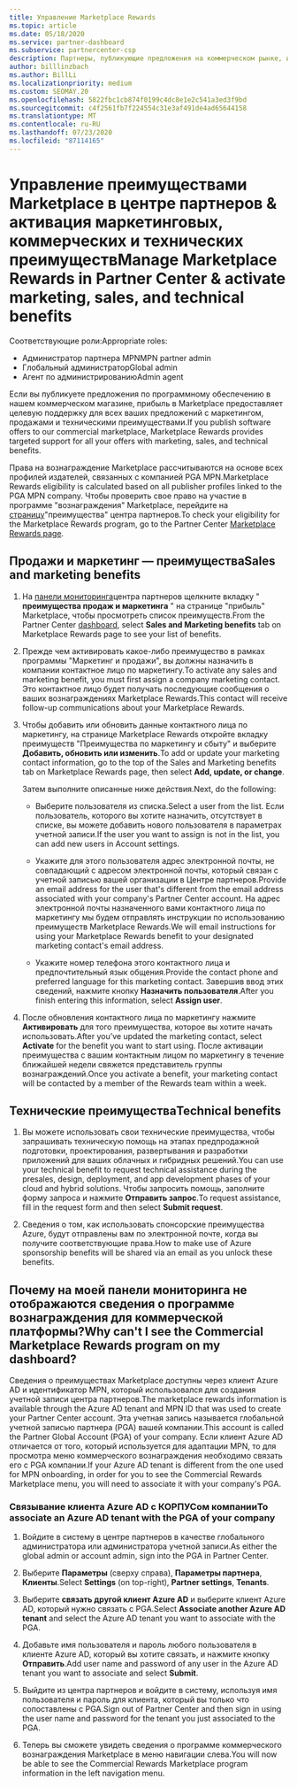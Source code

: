 ```yaml
---
title: Управление Marketplace Rewards
ms.topic: article
ms.date: 05/18/2020
ms.service: partner-dashboard
ms.subservice: partnercenter-csp
description: Партнеры, публикующие предложения на коммерческом рынке, имеют право на поддержку маркетинговых услуг.
author: billlinzbach
ms.author: BillLi
ms.localizationpriority: medium
ms.custom: SEOMAY.20
ms.openlocfilehash: 5822fbc1cb874f0199c4dc8e1e2c541a3ed3f9bd
ms.sourcegitcommit: c4f2561fb7f224554c31e3af491de4ad65644158
ms.translationtype: MT
ms.contentlocale: ru-RU
ms.lasthandoff: 07/23/2020
ms.locfileid: "87114165"
---
```

# <a name="manage-marketplace-rewards-in-partner-center--activate-marketing-sales-and-technical-benefits"></a><span data-ttu-id="75383-103">Управление преимуществами Marketplace в центре партнеров & активация маркетинговых, коммерческих и технических преимуществ</span><span class="sxs-lookup"><span data-stu-id="75383-103">Manage Marketplace Rewards in Partner Center & activate marketing, sales, and technical benefits</span></span>

<span data-ttu-id="75383-104">Соответствующие роли:</span><span class="sxs-lookup"><span data-stu-id="75383-104">Appropriate roles:</span></span>

- <span data-ttu-id="75383-105">Администратор партнера MPN</span><span class="sxs-lookup"><span data-stu-id="75383-105">MPN partner admin</span></span>
- <span data-ttu-id="75383-106">Глобальный администратор</span><span class="sxs-lookup"><span data-stu-id="75383-106">Global admin</span></span>
- <span data-ttu-id="75383-107">Агент по администрированию</span><span class="sxs-lookup"><span data-stu-id="75383-107">Admin agent</span></span>

<span data-ttu-id="75383-108">Если вы публикуете предложения по программному обеспечению в нашем коммерческом магазине, прибыль в Marketplace предоставляет целевую поддержку для всех ваших предложений с маркетингом, продажами и техническими преимуществами.</span><span class="sxs-lookup"><span data-stu-id="75383-108">If you  publish software offers to our commercial marketplace, Marketplace Rewards provides targeted support for all your offers with marketing, sales, and technical benefits.</span></span>

<span data-ttu-id="75383-109">Права на вознаграждение Marketplace рассчитываются на основе всех профилей издателей, связанных с компанией PGA MPN.</span><span class="sxs-lookup"><span data-stu-id="75383-109">Marketplace Rewards eligibility is calculated based on all publisher profiles linked to the PGA MPN company.</span></span> <span data-ttu-id="75383-110">Чтобы проверить свое право на участие в программе "вознаграждения" Marketplace, перейдите на [страницу](https://partner.microsoft.com/dashboard/mpn/program/commercialmarketplace)"преимущества" центра партнеров.</span><span class="sxs-lookup"><span data-stu-id="75383-110">To check your eligibility for the Marketplace Rewards program, go to the Partner Center [Marketplace Rewards page](https://partner.microsoft.com/dashboard/mpn/program/commercialmarketplace).</span></span>

## <a name="sales-and-marketing-benefits"></a><span data-ttu-id="75383-111">Продажи и маркетинг — преимущества</span><span class="sxs-lookup"><span data-stu-id="75383-111">Sales and marketing benefits</span></span>

1. <span data-ttu-id="75383-112">На [панели мониторинга](https://partner.microsoft.com/dashboard)центра партнеров щелкните вкладку " **преимущества продаж и маркетинга** " на странице "прибыль" Marketplace, чтобы просмотреть список преимуществ.</span><span class="sxs-lookup"><span data-stu-id="75383-112">From the Partner Center [dashboard](https://partner.microsoft.com/dashboard), select **Sales and Marketing benefits** tab on Marketplace Rewards page to see your list of benefits.</span></span> 

2. <span data-ttu-id="75383-113">Прежде чем активировать какое-либо преимущество в рамках программы "Маркетинг и продажи", вы должны назначить в компании контактное лицо по маркетингу.</span><span class="sxs-lookup"><span data-stu-id="75383-113">To activate any sales and marketing benefit, you must first assign a company marketing contact.</span></span> <span data-ttu-id="75383-114">Это контактное лицо будет получать последующие сообщения о ваших вознаграждениях Marketplace Rewards.</span><span class="sxs-lookup"><span data-stu-id="75383-114">This contact will receive follow-up communications about your Marketplace Rewards.</span></span>

3. <span data-ttu-id="75383-115">Чтобы добавить или обновить данные контактного лица по маркетингу, на странице Marketplace Rewards откройте вкладку преимуществ "Преимущества по маркетингу и сбыту" и выберите **Добавить, обновить или изменить**.</span><span class="sxs-lookup"><span data-stu-id="75383-115">To add or update your marketing contact information, go to the top of the Sales and Marketing benefits tab on Marketplace Rewards page, then select **Add, update, or change**.</span></span> 

   <span data-ttu-id="75383-116">Затем выполните описанные ниже действия.</span><span class="sxs-lookup"><span data-stu-id="75383-116">Next, do the following:</span></span>

   - <span data-ttu-id="75383-117">Выберите пользователя из списка.</span><span class="sxs-lookup"><span data-stu-id="75383-117">Select a user from the list.</span></span> <span data-ttu-id="75383-118">Если пользователь, которого вы хотите назначить, отсутствует в списке, вы можете добавить нового пользователя в параметрах учетной записи.</span><span class="sxs-lookup"><span data-stu-id="75383-118">If the user you want to assign is not in the list, you can add new users in Account settings.</span></span>

   - <span data-ttu-id="75383-119">Укажите для этого пользователя адрес электронной почты, не совпадающий с адресом электронной почты, который связан с учетной записью вашей организации в Центре партнеров.</span><span class="sxs-lookup"><span data-stu-id="75383-119">Provide an email address for the user that's different from the email address associated with your company's Partner Center account.</span></span> <span data-ttu-id="75383-120">На адрес электронной почты назначенного вами контактного лица по маркетингу мы будем отправлять инструкции по использованию преимуществ Marketplace Rewards.</span><span class="sxs-lookup"><span data-stu-id="75383-120">We will email instructions for using your Marketplace Rewards benefit to your designated marketing contact's email address.</span></span>

   - <span data-ttu-id="75383-121">Укажите номер телефона этого контактного лица и предпочтительный язык общения.</span><span class="sxs-lookup"><span data-stu-id="75383-121">Provide the contact phone and preferred language for this marketing contact.</span></span> <span data-ttu-id="75383-122">Завершив ввод этих сведений, нажмите кнопку **Назначить пользователя**.</span><span class="sxs-lookup"><span data-stu-id="75383-122">After you finish entering this information, select **Assign user**.</span></span>

4. <span data-ttu-id="75383-123">После обновления контактного лица по маркетингу нажмите **Активировать** для того преимущества, которое вы хотите начать использовать.</span><span class="sxs-lookup"><span data-stu-id="75383-123">After you’ve updated the marketing contact, select **Activate** for the benefit you want to start using.</span></span> <span data-ttu-id="75383-124">После активации преимущества с вашим контактным лицом по маркетингу в течение ближайшей недели свяжется представитель группы вознаграждений.</span><span class="sxs-lookup"><span data-stu-id="75383-124">Once you activate a benefit, your marketing contact will be contacted by a member of the Rewards team within a week.</span></span>

## <a name="technical-benefits"></a><span data-ttu-id="75383-125">Технические преимущества</span><span class="sxs-lookup"><span data-stu-id="75383-125">Technical benefits</span></span>

1. <span data-ttu-id="75383-126">Вы можете использовать свои технические преимущества, чтобы запрашивать техническую помощь на этапах предпродажной подготовки, проектирования, развертывания и разработки приложений для ваших облачных и гибридных решений.</span><span class="sxs-lookup"><span data-stu-id="75383-126">You can use your technical benefit to request technical assistance during the presales, design, deployment, and app development phases of your cloud and hybrid solutions.</span></span> <span data-ttu-id="75383-127">Чтобы запросить помощь, заполните форму запроса и нажмите **Отправить запрос**.</span><span class="sxs-lookup"><span data-stu-id="75383-127">To request assistance, fill in the request form and then select **Submit request**.</span></span>

2. <span data-ttu-id="75383-128">Сведения о том, как использовать спонсорские преимущества Azure, будут отправлены вам по электронной почте, когда вы получите соответствующие права.</span><span class="sxs-lookup"><span data-stu-id="75383-128">How to make use of Azure sponsorship benefits will be shared via an email as you unlock these benefits.</span></span>

## <a name="why-cant-i-see-the-commercial-marketplace-rewards-program-on-my-dashboard"></a><span data-ttu-id="75383-129">Почему на моей панели мониторинга не отображаются сведения о программе вознаграждения для коммерческой платформы?</span><span class="sxs-lookup"><span data-stu-id="75383-129">Why can't I see the Commercial Marketplace Rewards program on my dashboard?</span></span>

<span data-ttu-id="75383-130">Сведения о преимуществах Marketplace доступны через клиент Azure AD и идентификатор MPN, который использовался для создания учетной записи центра партнеров.</span><span class="sxs-lookup"><span data-stu-id="75383-130">The marketplace rewards information is available through the Azure AD tenant and MPN ID that was used to create your Partner Center account.</span></span> <span data-ttu-id="75383-131">Эта учетная запись называется глобальной учетной записью партнера (PGA) вашей компании.</span><span class="sxs-lookup"><span data-stu-id="75383-131">This account is called the Partner Global Account (PGA) of your company.</span></span> <span data-ttu-id="75383-132">Если клиент Azure AD отличается от того, который используется для адаптации MPN, то для просмотра меню коммерческого вознаграждения необходимо связать его с PGA компании.</span><span class="sxs-lookup"><span data-stu-id="75383-132">If your Azure AD tenant is different from the  one used for MPN onboarding, in order for you to see the Commercial Rewards Marketplace menu, you will need to associate it with your company's PGA.</span></span>

### <a name="to-associate-an-azure-ad-tenant-with-the-pga-of-your-company"></a><span data-ttu-id="75383-133">Связывание клиента Azure AD с КОРПУСом компании</span><span class="sxs-lookup"><span data-stu-id="75383-133">To associate an Azure AD tenant with the PGA of your company</span></span>

1. <span data-ttu-id="75383-134">Войдите в систему в центре партнеров в качестве глобального администратора или администратора учетной записи.</span><span class="sxs-lookup"><span data-stu-id="75383-134">As either the global admin or account admin, sign into the PGA in Partner Center.</span></span>

2. <span data-ttu-id="75383-135">Выберите **Параметры** (сверху справа), **Параметры партнера**, **Клиенты**.</span><span class="sxs-lookup"><span data-stu-id="75383-135">Select **Settings** (on top-right), **Partner settings**, **Tenants**.</span></span> 

3. <span data-ttu-id="75383-136">Выберите **связать другой клиент Azure AD** и выберите клиент Azure AD, который нужно связать с PGA.</span><span class="sxs-lookup"><span data-stu-id="75383-136">Select **Associate another Azure AD tenant** and select the Azure AD tenant you want to associate with the PGA.</span></span>

4. <span data-ttu-id="75383-137">Добавьте имя пользователя и пароль любого пользователя в клиенте Azure AD, который вы хотите связать, и нажмите кнопку **Отправить**.</span><span class="sxs-lookup"><span data-stu-id="75383-137">Add user name and password of any user in the Azure AD tenant you want to associate and select **Submit**.</span></span>

5. <span data-ttu-id="75383-138">Выйдите из центра партнеров и войдите в систему, используя имя пользователя и пароль для клиента, который вы только что сопоставлены с PGA.</span><span class="sxs-lookup"><span data-stu-id="75383-138">Sign out of Partner Center and then sign in using the user name and password for the tenant you just associated to the PGA.</span></span>

6. <span data-ttu-id="75383-139">Теперь вы сможете увидеть сведения о программе коммерческого вознаграждения Marketplace в меню навигации слева.</span><span class="sxs-lookup"><span data-stu-id="75383-139">You will now be able to see the Commercial Rewards Marketplace program information in the left navigation menu.</span></span>

